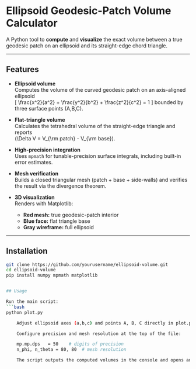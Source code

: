 # Ellipsoid Geodesic-Patch Volume Calculator

A Python tool to **compute** and **visualize** the exact volume between a true geodesic patch on an ellipsoid and its straight-edge chord triangle.


---

## Features

- **Ellipsoid volume**  
  Computes the volume of the curved geodesic patch on an axis-aligned ellipsoid  
  \[
    \frac{x^2}{a^2} + \frac{y^2}{b^2} + \frac{z^2}{c^2} = 1
  \]
  bounded by three surface points \(A,B,C\).

- **Flat-triangle volume**  
  Calculates the tetrahedral volume of the straight-edge triangle and reports  
  \(\Delta V = V_{\rm patch} - V_{\rm base}\).

- **High-precision integration**  
  Uses `mpmath` for tunable-precision surface integrals, including built-in error estimates.

- **Mesh verification**  
  Builds a closed triangular mesh (patch + base + side-walls) and verifies the result via the divergence theorem.

- **3D visualization**  
  Renders with Matplotlib:
  - **Red mesh:** true geodesic-patch interior  
  - **Blue face:** flat triangle base  
  - **Gray wireframe:** full ellipsoid  

---

## Installation

```bash
git clone https://github.com/yourusername/ellipsoid-volume.git
cd ellipsoid-volume
pip install numpy mpmath matplotlib


## Usage

Run the main script:
```bash
python plot.py

    Adjust ellipsoid axes (a,b,c) and points A, B, C directly in plot.py.

    Configure precision and mesh resolution at the top of the file:

    mp.mp.dps   = 50    # digits of precision
    n_phi, n_theta = 80, 80  # mesh resolution

    The script outputs the computed volumes in the console and opens an interactive 3D plot.

